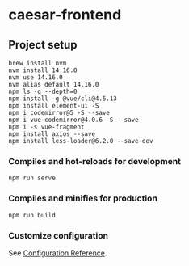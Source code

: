 # caesar-frontend

## Project setup
```
brew install nvm
nvm install 14.16.0
nvm use 14.16.0
nvm alias default 14.16.0
npm ls -g --depth=0
npm install -g @vue/cli@4.5.13
npm install element-ui -S
npm i codemirror@5 -S --save
npm i vue-codemirror@4.0.6 -S --save
npm i -s vue-fragment
npm install axios --save
npm install less-loader@6.2.0 --save-dev
```

### Compiles and hot-reloads for development
```
npm run serve
```

### Compiles and minifies for production
```
npm run build
```

### Customize configuration
See [Configuration Reference](https://cli.vuejs.org/config/).
